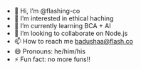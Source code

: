 - 👋 Hi, I’m @flashing-co
- 👀 I’m interested in ethical haching
- 🌱 I’m currently learning BCA + AI
- 💞️ I’m looking to collaborate on Node.js
- 📫 How to reach me badushaa@flash.co
- 😄 Pronouns: he/him/his
- ⚡ Fun fact: no more funs!!

<!---
flashing-co/flashing-co is a ✨ special ✨ repository because its `README.md` (this file) appears on your GitHub profile.
You can click the Preview link to take a look at your changes.
--->
